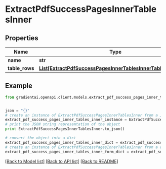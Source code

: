 # ExtractPdfSuccessPagesInnerTablesInner


## Properties
Name | Type | Description | Notes
------------ | ------------- | ------------- | -------------
**name** | **str** |  | 
**table_rows** | [**List[ExtractPdfSuccessPagesInnerTablesInnerTableRowsInner]**](ExtractPdfSuccessPagesInnerTablesInnerTableRowsInner.md) |  | 

## Example

```python
from gradientai.openapi.client.models.extract_pdf_success_pages_inner_tables_inner import ExtractPdfSuccessPagesInnerTablesInner


json = "{}"
# create an instance of ExtractPdfSuccessPagesInnerTablesInner from a JSON string
extract_pdf_success_pages_inner_tables_inner_instance = ExtractPdfSuccessPagesInnerTablesInner.from_json(json)
# print the JSON string representation of the object
print ExtractPdfSuccessPagesInnerTablesInner.to_json()

# convert the object into a dict
extract_pdf_success_pages_inner_tables_inner_dict = extract_pdf_success_pages_inner_tables_inner_instance.to_dict()
# create an instance of ExtractPdfSuccessPagesInnerTablesInner from a dict
extract_pdf_success_pages_inner_tables_inner_form_dict = extract_pdf_success_pages_inner_tables_inner.from_dict(extract_pdf_success_pages_inner_tables_inner_dict)
```
[[Back to Model list]](../README.md#documentation-for-models) [[Back to API list]](../README.md#documentation-for-api-endpoints) [[Back to README]](../README.md)


